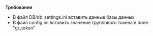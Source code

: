 **Требования**
*   В файл DB/db_settings.ini вставить данные базы данных
*   В файл config.ini вставить значение группового токена в поле "gr_token"
